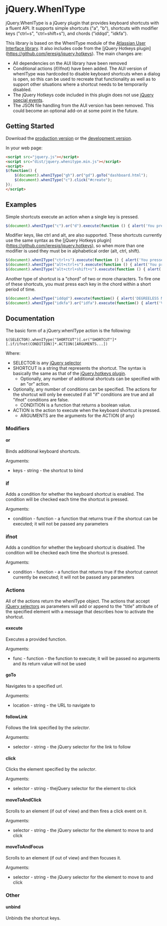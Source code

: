# jQuery.WhenIType

jQuery.WhenIType is a jQuery plugin that provides keyboard shortcuts with a fluent API.  It supports simple shortcuts ("a", "b"), shortcuts with modifier keys ("ctrl+s", "ctrl+shift+s"), and chords ("iddqd", "idkfa").

This library is based on the WhenIType module of the [Atlassian User Interface library](https://bitbucket.org/atlassian/aui/).  It also includes code from the [jQuery Hotkeys plugin] (https://github.com/jeresig/jquery.hotkeys).  The main changes are:
* All dependencies on the AUI library have been removed
* Conditional actions (if/ifnot) have been added.  The AUI version of whenIType was hardcoded to disable keyboard shortcuts when a dialog is open, so this can be used to recreate that functionality as well as to support other situations where a shortcut needs to be temporarily disabled.
* The jQuery Hotkeys code included in this plugin does not use [jQuery special events](http://benalman.com/news/2010/03/jquery-special-events/).
* The JSON file handling from the AUI version has been removed.  This could become an optional add-on at some point in the future.

## Getting Started
Download the [production version][min] or the [development version][max].

[min]: https://raw.github.com/whenitype/jquery.whenitype/master/dist/jquery.whenitype.min.js
[max]: https://raw.github.com/whenitype/jquery.whenitype/master/dist/jquery.whenitype.js

In your web page:

```html
<script src="jquery.js"></script>
<script src="dist/jquery.whenitype.min.js"></script>
<script>
$(function() {
	$(document).whenIType("gh").or("gd").goTo("dashboard.html");
	$(document).whenIType("c").click("#create");
});
</script>
```

## Examples

Simple shortcuts execute an action when a single key is pressed.

```javascript
$(document).whenIType("c").or("d").execute(function () { alert('You pressed "c" or "d".'); });
```

Modifier keys, like ctrl and alt, are also supported.  These shortcuts currently use the same syntax as the [jQuery Hotkeys plugin] (https://github.com/jeresig/jquery.hotkeys), so when more than one modifier is used they must be in alphabetical order (alt, ctrl, shift).

```javascript
$(document).whenIType("ctrl+s").execute(function () { alert('You pressed "ctrl+s".'); });
$(document).whenIType("alt+ctrl+s").execute(function () { alert('You pressed "alt+ctrl+s".'); });
$(document).whenIType("alt+ctrl+shift+s").execute(function () { alert('You pressed "ctrl+alt+shift+s".'); });
```

Another type of shortcut is a "chord" of two or more characters.  To fire one of these shortcuts, you must press each key in the chord within a short period of time.

```javascript
$(document).whenIType("iddqd").execute(function() { alert('DEGREELESS MODE') });
$(document).whenIType("idkfa").or("idfa").execute(function() { alert('VERY HAPPY AMMO ADDED') });
```

## Documentation

The basic form of a jQuery.whenIType action is the following:

```
$(SELECTOR).whenIType("SHORTCUT")[.or("SHORTCUT"]*[.if/ifnot(CONDITION)]*.ACTION([ARGUMENTS...])
```

Where:
* SELECTOR is any [jQuery selector](http://api.jquery.com/category/selectors/)
* SHORTCUT is a string that represents the shortcut.  The syntax is basically the same as that of the [jQuery.hotkeys plugin](https://github.com/jeresig/jquery.hotkeys).
  * Optionally, any number of additional shortcuts can be specified with an "or" action.
* Optionally, any number of conditions can be specified.  The actions for the shortcut will only be executed if all "if" conditions are true and all "ifnot" conditions are false.
  * CONDITION is a function that returns a boolean value.
* ACTION is the action to execute when the keyboard shortcut is pressed.
  * ARGUMENTS are the arguments for the ACTION (if any)

### Modifiers

#### or

Binds additional keyboard shortcuts.

Arguments:
* keys - string - the shortcut to bind

### if
Adds a condition for whether the keyboard shortcut is enabled.  The condition will be checked each time the shortcut is pressed.

Arguments:
* condition - function - a function that returns true if the shortcut can be executed; it will not be passed any parameters

### ifnot
Adds a condition for whether the keyboard shortcut is disabled.  The condition will be checked each time the shortcut is pressed.

Arguments:
* condition - function - a function that returns true if the shortcut cannot currently be executed; it will not be passed any parameters



### Actions

All of the actions return the whenIType object.  The actions that accept [jQuery selectors](http://api.jquery.com/category/selectors/) as parameters will add or append to the "title" attribute of the specified element with a message that describes how to activate the shortcut.

#### execute
Executes a provided function.

Arguments:
* func - function - the function to execute; it will be passed no arguments and its return value will not be used


#### goTo
Navigates to a specified _url_.

Arguments:
* location - string - the URL to navigate to


#### followLink
Follows the link specified by the _selector_.

Arguments:
* selector - string - the jQuery selector for the link to follow


#### click
Clicks the element specified by the _selector_.

Arguments:
* selector - string - thejQuery selector for the element to click


#### moveToAndClick
Scrolls to an element (if out of view) and then fires a click event on it.

Arguments:
* selector - string - the jQuery selector for the element to move to and click

#### moveToAndFocus
Scrolls to an element (if out of view) and then focuses it.

Arguments:
* selector - string - the jQuery selector for the element to move to and click



### Other

#### unbind
Unbinds the shortcut keys.

